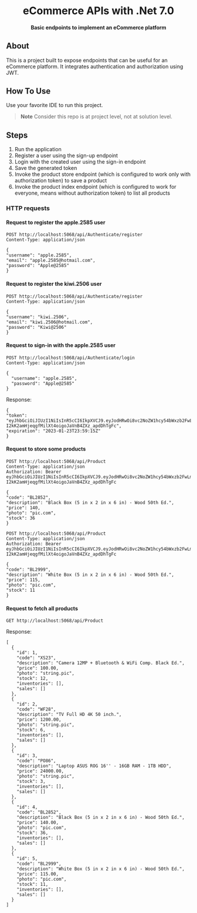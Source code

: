 
<h1 align="center">
  eCommerce APIs with .Net 7.0
</h1>

<h4 align="center">Basic endpoints to implement an eCommerce platform</h4>

## About

This is a project built to expose endpoints that can be useful for an eCommerce platform.
It integrates authentication and authorization using JWT.

## How To Use

Use your favorite IDE to run this project.

> **Note**
> Consider this repo is at project level, not at solution level.

## Steps

1. Run the application
2. Register a user using the sign-up endpoint
3. Login with the created user using the sign-in endpoint
4. Save the generated token
5. Invoke the product store endpoint (which is configured to work only with authorization token) to save a product
6. Invoke the product index endpoint (which is configured to work for everyone, means without authorization token) to list all products

### HTTP requests

#### Request to register the apple.2585 user

```
POST http://localhost:5068/api/Authenticate/register
Content-Type: application/json

{
"username": "apple.2585",
"email": "apple.2585@hotmail.com",
"password": "Apple@2585"
}
```

#### Request to register the kiwi.2506 user

```
POST http://localhost:5068/api/Authenticate/register
Content-Type: application/json

{
"username": "kiwi.2506",
"email": "kiwi.2506@hotmail.com",
"password": "Kiwi@2506"
}
```

#### Request to sign-in with the apple.2585 user

```
POST http://localhost:5068/api/Authenticate/login
Content-Type: application/json

{
  "username": "apple.2585",
  "password": "Apple@2585"
}
```

Response:

```
{
"token": "eyJhbGciOiJIUzI1NiIsInR5cCI6IkpXVCJ9.eyJodHRwOi8vc2NoZW1hcy54bWxzb2FwLm9yZy93cy8yMDA1LzA1L2lkZW50aXR5L2NsYWltcy9uYW1lIjoiYXBwbGUuMjU4NSIsImp0aSI6IjdmMjIwYTFkLTk1MGEtNDY1OC04OTBkLWYzYjU1MTg2ZDdiMCIsImV4cCI6MTY3NDUxODM1NSwiaXNzIjoiaHR0cDovL2xvY2FsaG9zdDo1MDY4IiwiYXVkIjoiaHR0cDovL2xvY2FsaG9zdDo0MjAwIn0.-I2kK2amHjeqgfMilXt4oigoJaVnB4ZXz_apdDhTgFc",
"expiration": "2023-01-23T23:59:15Z"
}
```

#### Request to store some products

```
POST http://localhost:5068/api/Product
Content-Type: application/json
Authorization: Bearer eyJhbGciOiJIUzI1NiIsInR5cCI6IkpXVCJ9.eyJodHRwOi8vc2NoZW1hcy54bWxzb2FwLm9yZy93cy8yMDA1LzA1L2lkZW50aXR5L2NsYWltcy9uYW1lIjoiYXBwbGUuMjU4NSIsImp0aSI6IjdmMjIwYTFkLTk1MGEtNDY1OC04OTBkLWYzYjU1MTg2ZDdiMCIsImV4cCI6MTY3NDUxODM1NSwiaXNzIjoiaHR0cDovL2xvY2FsaG9zdDo1MDY4IiwiYXVkIjoiaHR0cDovL2xvY2FsaG9zdDo0MjAwIn0.-I2kK2amHjeqgfMilXt4oigoJaVnB4ZXz_apdDhTgFc

{
"code": "BL2852",
"description": "Black Box (5 in x 2 in x 6 in) - Wood 50th Ed.",
"price": 140,
"photo": "pic.com",
"stock": 36
}
```

```
POST http://localhost:5068/api/Product
Content-Type: application/json
Authorization: Bearer eyJhbGciOiJIUzI1NiIsInR5cCI6IkpXVCJ9.eyJodHRwOi8vc2NoZW1hcy54bWxzb2FwLm9yZy93cy8yMDA1LzA1L2lkZW50aXR5L2NsYWltcy9uYW1lIjoiYXBwbGUuMjU4NSIsImp0aSI6IjdmMjIwYTFkLTk1MGEtNDY1OC04OTBkLWYzYjU1MTg2ZDdiMCIsImV4cCI6MTY3NDUxODM1NSwiaXNzIjoiaHR0cDovL2xvY2FsaG9zdDo1MDY4IiwiYXVkIjoiaHR0cDovL2xvY2FsaG9zdDo0MjAwIn0.-I2kK2amHjeqgfMilXt4oigoJaVnB4ZXz_apdDhTgFc

{
"code": "BL2999",
"description": "White Box (5 in x 2 in x 6 in) - Wood 50th Ed.",
"price": 115,
"photo": "pic.com",
"stock": 11
}
```

#### Request to fetch all products

```
GET http://localhost:5068/api/Product
```

Response:

```
[
  {
    "id": 1,
    "code": "XS23",
    "description": "Camera 12MP + Bluetooth & WiFi Comp. Black Ed.",
    "price": 100.00,
    "photo": "string.pic",
    "stock": 12,
    "inventories": [],
    "sales": []
  },
  {
    "id": 2,
    "code": "WF28",
    "description": "TV Full HD 4K 50 inch.",
    "price": 1200.00,
    "photo": "string.pic",
    "stock": 6,
    "inventories": [],
    "sales": []
  },
  {
    "id": 3,
    "code": "PO86",
    "description": "Laptop ASUS ROG 16'' - 16GB RAM - 1TB HDD",
    "price": 24000.00,
    "photo": "string.pic",
    "stock": 3,
    "inventories": [],
    "sales": []
  },
  {
    "id": 4,
    "code": "BL2852",
    "description": "Black Box (5 in x 2 in x 6 in) - Wood 50th Ed.",
    "price": 140.00,
    "photo": "pic.com",
    "stock": 36,
    "inventories": [],
    "sales": []
  },
  {
    "id": 5,
    "code": "BL2999",
    "description": "White Box (5 in x 2 in x 6 in) - Wood 50th Ed.",
    "price": 115.00,
    "photo": "pic.com",
    "stock": 11,
    "inventories": [],
    "sales": []
  }
]
```

